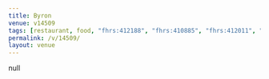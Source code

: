 ```yaml
---
title: Byron
venue: v14509
tags: [restaurant, food, "fhrs:412188", "fhrs:410885", "fhrs:412011", "fhrs:412224", "fhrs:294829"]
permalink: /v/14509/
layout: venue
---
```

null